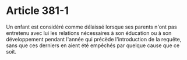 # Article 381-1

<p>Un enfant est considéré comme délaissé lorsque ses parents n'ont pas entretenu avec lui les relations nécessaires à son éducation ou à son développement pendant l'année qui précède l'introduction de la requête, sans que ces derniers en aient été empêchés par quelque cause que ce soit. </p>